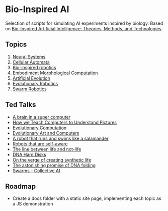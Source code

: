 # Bio-Inspired AI

Selection of scripts for simulating AI experiments inspired by biology. Based on [Bio-Inspired Artificial Intelligence: Theories, Methods, and Technologies](http://dl.acm.org/citation.cfm?id=1457317).


## Topics

1. [Neural Systems](/neural-systems)
2. [Cellular Automata](/cellular-automata)
3. [Bio-inspired robotics](/bio-inspired-robotics)
4. [Embodiment Morphological Computation](/morphological-computation)
5. [Artificial Evolution](/artificial-evolution)
6. [Evolutionary Robotics](/evolutionary-robotics)
7. [Swarm Robotics](/swarm-robotics)

## Ted Talks

- [A brain in a super computer](https://www.youtube.com/watch?v=LS3wMC2BpxU&feature=youtu.be&list=PLPwd13OaGbndtCwvT1hUieedttfKEbMmX)
- [How we Teach Computers to Understand Pictures](https://www.youtube.com/watch?v=40riCqvRoMs&feature=youtu.be&list=PLPwd13OaGbndtCwvT1hUieedttfKEbMmX)
- [Evolutionary Computation](https://www.youtube.com/watch?v=D3zUmfDd79s&feature=youtu.be&list=PLPwd13OaGbndtCwvT1hUieedttfKEbMmX)
- [Evolutionary Art and Computers](https://www.youtube.com/watch?v=MZGOr94468w&feature=youtu.be&list=PLPwd13OaGbndtCwvT1hUieedttfKEbMmX)
- [A robot that runs and swims like a salamander](https://www.ted.com/talks/auke_ijspeert_a_robot_that_runs_and_swims_like_a_salamander)
- [Robots that are self-aware](https://www.youtube.com/watch?v=lMkHYE9-R0A&feature=youtu.be)
- [The line between life and not-life](https://www.youtube.com/watch?v=dySwrhMQdX4&feature=youtu.be&list=PLPwd13OaGbndtCwvT1hUieedttfKEbMmX)
- [DNA Hard Disks](https://www.youtube.com/watch?v=tBvd7OSDGgQ&feature=youtu.be&list=PLPwd13OaGbndtCwvT1hUieedttfKEbMmX)
- [On the verge of creating synthetic life](https://www.youtube.com/watch?v=nKZ-GjSaqgo&feature=youtu.be&list=PLPwd13OaGbndtCwvT1hUieedttfKEbMmX)
- [The astonishing promise of DNA folding](https://www.youtube.com/watch?v=WhGG__boRxU&feature=youtu.be&list=PLPwd13OaGbndtCwvT1hUieedttfKEbMmX)
- [Swarms - Collective AI](https://www.youtube.com/watch?v=LHgVR0lzFJc&feature=youtu.be&list=PLPwd13OaGbndtCwvT1hUieedttfKEbMmX)


## Roadmap

- Create a docs folder with a static site page, implementing each topic as a JS demonstration

